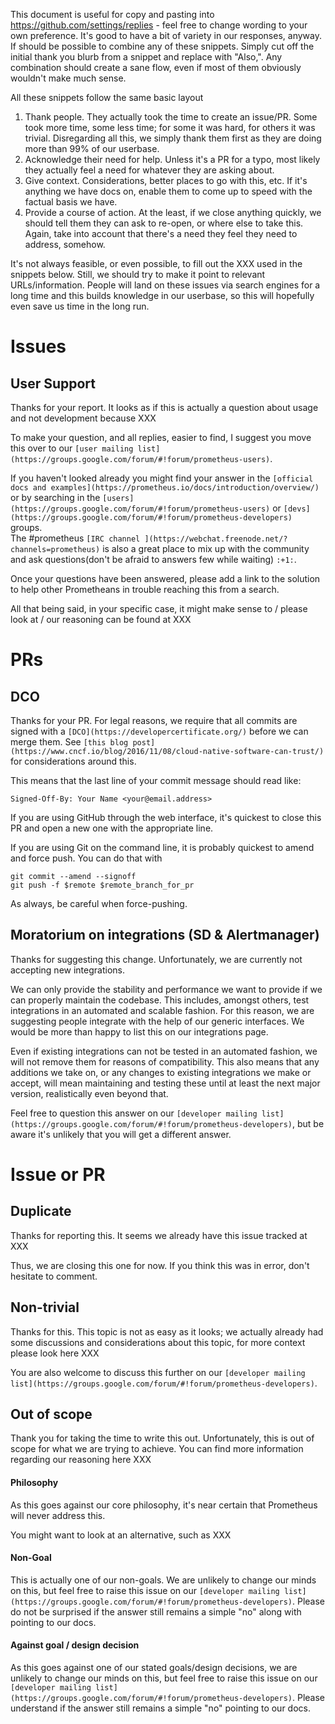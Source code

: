 This document is useful for copy and pasting into https://github.com/settings/replies - feel free to change wording to your own preference.
It's good to have a bit of variety in our responses, anyway.
If should be possible to combine any of these snippets. Simply cut off the initial thank you blurb from a snippet and replace with "Also,". Any combination should create a sane flow, even if most of them obviously wouldn't make much sense.

All these snippets follow the same basic layout

1. Thank people.
They actually took the time to create an issue/PR. Some took more time, some less time; for some it was hard, for others it was trivial. Disregarding all this, we simply thank them first as they are doing more than 99% of our userbase.
2. Acknowledge their need for help.
Unless it's a PR for a typo, most likely they actually feel a need for whatever they are asking about.
2. Give context.
Considerations, better places to go with this, etc. If it's anything we have docs on, enable them to come up to speed with the factual basis we have.
3. Provide a course of action.
At the least, if we close anything quickly, we should tell them they can ask to re-open, or where else to take this. Again, take into account that there's a need they feel they need to address, somehow.

It's not always feasible, or even possible, to fill out the XXX used in the snippets below. Still, we should try to make it point to relevant URLs/information. People will land on these issues via search engines for a long time and this builds knowledge in our userbase, so this will hopefully even save us time in the long run.



# Issues


## User Support

Thanks for your report. It looks as if this is actually a question about usage and not development because XXX

To make your question, and all replies, easier to find, I suggest you move this over to our `[user mailing list](https://groups.google.com/forum/#!forum/prometheus-users)`.

If you haven't looked already you might find your answer in the `[official docs and examples](https://prometheus.io/docs/introduction/overview/)` or by searching in the `[users](https://groups.google.com/forum/#!forum/prometheus-users)` or `[devs](https://groups.google.com/forum/#!forum/prometheus-developers)` groups.<br/>
The #prometheus `[IRC channel ](https://webchat.freenode.net/?channels=prometheus)` is also a great place to  mix up with the community and ask questions(don't be afraid to answers few while waiting) `:+1:`.

Once your questions have been answered, please add a link to the solution to help other Prometheans in trouble reaching this from a search.

All that being said, in your specific case, it might make sense to / please look at / our reasoning can be found at XXX


# PRs


## DCO

Thanks for your PR. For legal reasons, we require that all commits are signed with a `[DCO](https://developercertificate.org/)` before we can merge them. See `[this blog post](https://www.cncf.io/blog/2016/11/08/cloud-native-software-can-trust/)` for considerations around this.

This means that the last line of your commit message should read like:

`Signed-Off-By: Your Name <your@email.address>`

If you are using GitHub through the web interface, it's quickest to close this PR and open a new one with the appropriate line.

If you are using Git on the command line, it is probably quickest to amend and force push. You can do that with
````
git commit --amend --signoff
git push -f $remote $remote_branch_for_pr
````

As always, be careful when force-pushing.


## Moratorium on integrations (SD & Alertmanager)

Thanks for suggesting this change. Unfortunately, we are currently not accepting new integrations.

We can only provide the stability and performance we want to provide if we can properly maintain the codebase. This includes, amongst others, test integrations in an automated and scalable fashion. For this reason, we are suggesting people integrate with the help of our generic interfaces. We would be more than happy to list this on our integrations page.

Even if existing integrations can not be tested in an automated fashion, we will not remove them for reasons of compatibility. This also means that any additions we take on, or any changes to existing integrations we make or accept, will mean maintaining and testing these until at least the next major version, realistically even beyond that.

Feel free to question this answer on our `[developer mailing list](https://groups.google.com/forum/#!forum/prometheus-developers)`, but be aware it's unlikely that you will get a different answer.


# Issue or PR


## Duplicate

Thanks for reporting this. It seems we already have this issue tracked at XXX

Thus, we are closing this one for now. If you think this was in error, don't hesitate to comment.


## Non-trivial

Thanks for this. This topic is not as easy as it looks; we actually already had some discussions and considerations about this topic, for more context please look here XXX

You are also welcome to discuss this further on our `[developer mailing list](https://groups.google.com/forum/#!forum/prometheus-developers)`.


## Out of scope

Thank you for taking the time to write this out. Unfortunately, this is out of scope for what we are trying to achieve. You can find more information regarding our reasoning here XXX


#### Philosophy

As this goes against our core philosophy, it's near certain that Prometheus will never address this.

You might want to look at an alternative, such as XXX


#### Non-Goal

This is actually one of our non-goals. We are unlikely to change our minds on this, but feel free to raise this issue on our `[developer mailing list](https://groups.google.com/forum/#!forum/prometheus-developers)`. Please do not be surprised if the answer still remains a simple "no" along with pointing to our docs.


#### Against goal / design decision

As this goes against one of our stated goals/design decisions, we are unlikely to change our minds on this, but feel free to raise this issue on our `[developer mailing list](https://groups.google.com/forum/#!forum/prometheus-developers)`. Please understand if the answer still remains a simple "no" pointing to our docs.
